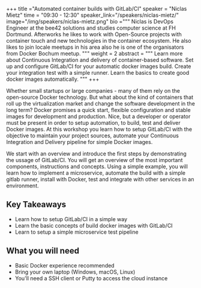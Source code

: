 +++
title ="Automated container builds with GitLab/CI"
speaker = "Niclas Mietz"
time = "09:30 - 12:30"
speaker_link="/speakers/niclas-mietz/"
image="/img/speakers/niclas-mietz.png"
bio ="""
Niclas is DevOps Engineer at the bee42 solutions and studies computer science at FH Dortmund. Afterworks he likes to work with Open-Source projects with container touch and new technologies in the container ecosystem. He also likes to join locale meetups in his area also he is one of the organisators from Docker Bochum meetup.
"""
weight = 2
abstract = """
Learn more about Continuous Integration and delivery of container-based software. Set up and configure GitLab/CI for your automatic docker images build. Create your integration test with a simple runner. Learn the basics to create good docker images automatically.
"""
+++

Whether small startups or large companies - many of them rely on the open-source Docker technology. But what about the kind of containers that roll up the virtualization market and change the software development in the long term? Docker promises a quick start, flexible configuration and stable images for development and production. Nice, but a developer or operator must be present in order to setup automation, to build, test and deliver Docker images. At this workshop you learn how to setup GitLab/CI with the objective to maintain your project sources, automate your Continuous Integration and Delivery pipeline for simple Docker images.

We start with an overview and introduce the first steps by demonstrating the ussage of GitLab/CI. You will get an overview of the most important components, instructions and concepts. Using a simple example, you will learn how to implement a microservice, automate the build with a simple gitlab runner, install with Docker, test and integrate with other services in an environment.


## Key Takeaways

  * Learn how to setup GitLab/CI in a simple way
  * Learn the basic concepts of build docker images with GitLab/CI
  * Learn to setup a simple microservice test pipeline

## What you will need

  * Basic Docker experience recommended
  * Bring your own laptop (Windows, macOS, Linux)
  * You'll need a SSH client or Putty to access the cloud instance
